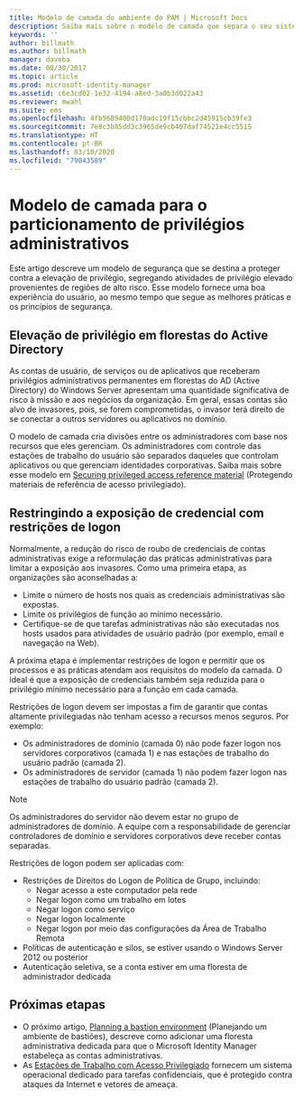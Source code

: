 ```yaml
---
title: Modelo de camada do ambiente do PAM | Microsoft Docs
description: Saiba mais sobre o modelo de camada que separa o seu sistema com base na vulnerabilidade a riscos.
keywords: ''
author: billmath
ms.author: billmath
manager: daveba
ms.date: 08/30/2017
ms.topic: article
ms.prod: microsoft-identity-manager
ms.assetid: c6e3cd02-1e32-4194-a8ed-3a0b3d022a43
ms.reviewer: mwahl
ms.suite: ems
ms.openlocfilehash: 4fb5689400d170adc19f15cbbc2d45915cb39fe3
ms.sourcegitcommit: 7e8c3b85dd3c3965de9cb407daf74521e4cc5515
ms.translationtype: HT
ms.contentlocale: pt-BR
ms.lasthandoff: 03/10/2020
ms.locfileid: "79043589"
---
```

# <a name="tier-model-for-partitioning-administrative-privileges"></a>Modelo de camada para o particionamento de privilégios administrativos

Este artigo descreve um modelo de segurança que se destina a proteger contra a elevação de privilégio, segregando atividades de privilégio elevado provenientes de regiões de alto risco. Esse modelo fornece uma boa experiência do usuário, ao mesmo tempo que segue as melhores práticas e os princípios de segurança.

## <a name="elevation-of-privilege-in-active-directory-forests"></a>Elevação de privilégio em florestas do Active Directory

As contas de usuário, de serviços ou de aplicativos que receberam privilégios administrativos permanentes em florestas do AD (Active Directory) do Windows Server apresentam uma quantidade significativa de risco à missão e aos negócios da organização. Em geral, essas contas são alvo de invasores, pois, se forem comprometidas, o invasor terá direito de se conectar a outros servidores ou aplicativos no domínio.

O modelo de camada cria divisões entre os administradores com base nos recursos que eles gerenciam. Os administradores com controle das estações de trabalho do usuário são separados daqueles que controlam aplicativos ou que gerenciam identidades corporativas. Saiba mais sobre esse modelo em [Securing privileged access reference material](https://aka.ms/tiermodel) (Protegendo materiais de referência de acesso privilegiado).

## <a name="restricting-credential-exposure-with-logon-restrictions"></a>Restringindo a exposição de credencial com restrições de logon

Normalmente, a redução do risco de roubo de credenciais de contas administrativas exige a reformulação das práticas administrativas para limitar a exposição aos invasores. Como uma primeira etapa, as organizações são aconselhadas a:

- Limite o número de hosts nos quais as credenciais administrativas são expostas.
- Limite os privilégios de função ao mínimo necessário.
- Certifique-se de que tarefas administrativas não são executadas nos hosts usados para atividades de usuário padrão (por exemplo, email e navegação na Web).

A próxima etapa é implementar restrições de logon e permitir que os processos e as práticas atendam aos requisitos do modelo da camada. O ideal é que a exposição de credenciais também seja reduzida para o privilégio mínimo necessário para a função em cada camada.

Restrições de logon devem ser impostas a fim de garantir que contas altamente privilegiadas não tenham acesso a recursos menos seguros. Por exemplo:

- Os administradores de domínio (camada 0) não pode fazer logon nos servidores corporativos (camada 1) e nas estações de trabalho do usuário padrão (camada 2).
- Os administradores de servidor (camada 1) não podem fazer logon nas estações de trabalho do usuário padrão (camada 2).

>[!NOTE]
> Os administradores do servidor não devem estar no grupo de administradores de domínio. A equipe com a responsabilidade de gerenciar controladores de domínio e servidores corporativos deve receber contas separadas.

Restrições de logon podem ser aplicadas com:

- Restrições de Direitos do Logon de Política de Grupo, incluindo:
    - Negar acesso a este computador pela rede
    - Negar logon como um trabalho em lotes
    - Negar logon como serviço
    - Negar logon localmente
    - Negar logon por meio das configurações da Área de Trabalho Remota  
- Políticas de autenticação e silos, se estiver usando o Windows Server 2012 ou posterior
- Autenticação seletiva, se a conta estiver em uma floresta de administrador dedicada

## <a name="next-steps"></a>Próximas etapas

- O próximo artigo, [Planning a bastion environment](planning-bastion-environment.md) (Planejando um ambiente de bastiões), descreve como adicionar uma floresta administrativa dedicada para que o Microsoft Identity Manager estabeleça as contas administrativas.
- As [Estações de Trabalho com Acesso Privilegiado](https://docs.microsoft.com/windows-server/identity/securing-privileged-access/privileged-access-workstations) fornecem um sistema operacional dedicado para tarefas confidenciais, que é protegido contra ataques da Internet e vetores de ameaça.
